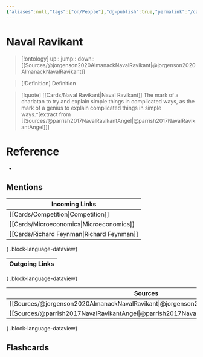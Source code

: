```yaml
---
{"aliases":null,"tags":["on/People"],"dg-publish":true,"permalink":"/cards/naval-ravikant/","dgPassFrontmatter":true}
---
```


# Naval Ravikant

> [!ontology]
> up:: 
> jump:: 
> down:: [[Sources/@jorgenson2020AlmanackNavalRavikant\|@jorgenson2020AlmanackNavalRavikant]]

> [!Definition] Definition

> [!quote] [[Cards/Naval Ravikant\|Naval Ravikant]]
> The mark of a charlatan to try and explain simple things in complicated ways, as the mark of a genius to explain complicated things in simple ways.^[extract from [[Sources/@parrish2017NavalRavikantAngel\|@parrish2017NavalRavikantAngel]]]

# Reference

- 

## Mentions

| Incoming Links                                |
| --------------------------------------------- |
| [[Cards/Competition\|Competition]]         |
| [[Cards/Microeconomics\|Microeconomics]]   |
| [[Cards/Richard Feynman\|Richard Feynman]] |

{ .block-language-dataview}

| Outgoing Links |
| -------------- |

{ .block-language-dataview}

| Sources                                                                                 |
| --------------------------------------------------------------------------------------- |
| [[Sources/@jorgenson2020AlmanackNavalRavikant\|@jorgenson2020AlmanackNavalRavikant]] |
| [[Sources/@parrish2017NavalRavikantAngel\|@parrish2017NavalRavikantAngel]]           |

{ .block-language-dataview}

## Flashcards